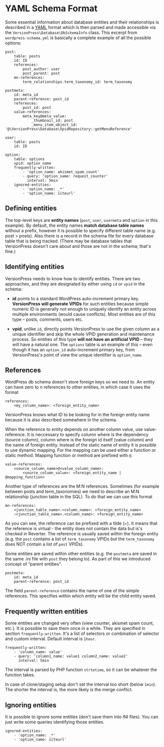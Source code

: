 # YAML Schema Format #

Some essential information about database entities and their relationships is described in a [YAML](http://yaml.org/) format which is then parsed and made accessible via the `VersionPress\Database\DbSchemaInfo` class. This excerpt from `wordpress-schema.yml` is basically a complete example of all the possible options:

    post:
        table: posts
        id: ID
        references:
            post_author: user
            post_parent: post
        mn-references:
            term_relationships.term_taxonomy_id: term_taxonomy

    postmeta:
        id: meta_id
        parent-reference: post_id
        references:
            post_id: post
        value-references:
            meta_key@meta_value:
                _thumbnail_id: post
                _menu_item_object_id: '@\VersionPress\Database\VpidRepository::getMenuReference'

    user:
        table: posts
        id: ID

    option:
        table: options
        vpid: option_name
        frequently-written:
            - 'option_name: akismet_spam_count'
            - query: 'option_name: request_counter'
              interval: 5min
        ignored-entities:
            - 'option_name: _*'
            - 'option_name: siteurl'

## Defining entities

The top-level keys are **entity names** (`post`, `user`, `usermeta` and `option` in this example). By default, the entity names **match database table names** without a prefix, however it is possible to specify different table name (e.g. post > posts). Also there is a record in the schema file for every database table that is being tracked. (There may be database tables that VersionPress doesn't care about and those are not in the schema; that's fine.)


## Identifying entities

VersionPress needs to know how to identify entities. There are two approaches, and they are designated by either using `id` or `vpid` in the schema:

 * **id** points to a standard WordPress auto-increment primary key. **VersionPress will generate VPIDs** for such entities because simple numeric ID is generally not enough to uniquely identify an entity across multiple environments (would cause conflicts). Most entities are of this type – posts, comments, users etc.

 * **vpid**, unlike `id`, directly points VersionPress to use the given column as a unique identifier and skip the whole VPID generation and maintenance process. So entities of this type **will not have an artificial VPID** – they will have a natural one. The `options` table is an example of this – even though it has an `option_id` auto-increment primary key, from VersionPress's point of view the unique identifier is `option_name`.


## References

WordPress db schema doesn't store foreign keys so we need to. An entity can have zero to n references to other entities, in which case it uses the format

    references:
        <my_column_name>: <foreign_entity_name>

VersionPress knows what ID to be looking for in the foreign entity name because it is also described somewhere in the schema.

When the reference to entity depends on another column value, use value-reference. It is neccessary to specify column where is the dependency (source column), 
column where is the foreign id itself (value column) and the name of foreign entity. Instead of the static name of entity it is possible to use dynamic mapping.
For the mapping can be used either a function or static method. Mapping function or method are prefixed with `@`. 

    value-references:
        <source_column_name>@<value_column_name>:
            <source_column_value>: <foreign_entity_name | @mapping_function>

Another type of references are the M:N references. Sometimes (for example between posts and term_taxonomies) we need to describe
an M:N relationship (junction table in the SQL). To do that we can use this format

    mn-references:
        <junction_table_name>.<column_name>: <foreign_entity_name>
        ~<junction_table_name>.<column_name>: <foreign_entity_name>

As you can see, the reference can be prefixed with a tilde (~). It means that the reference is virtual - the entity does not contain
the data but is's checked in Reverter. The reference is usually saved within the foreign entity (e.g. the `post` contains a list of `term_taxonomy` VPIDs
but the `term_taxonomy` does NOT contain a list of `post` VPIDs).

Some entities are saved within other entities (e.g. the `postmeta` are saved in the same .ini file with `post` they belong to). As part of this we introduced
concept of “parent entities”.

    postmeta:
        id: meta_id
        parent-reference: post_id
 
 The field `parent-reference` contains the name of one of the simple references. This specifies within which entity will be the child entity saved.

## Frequently written entities

Some entities are changed very often (view counter, akismet spam count, etc.). It is possible to save them once in a while.
They are specified in section `frequently-written`. It's a list of selectors or combination of selector and custom interval. Default interval is `1hour`.

    frequently-written:
        - 'column_name: value'
        - query: 'column1_name: value1 column2_name: value2'
          interval: 5min

The interval is parsed by PHP function `strtotime`, so it can be whatever the function takes.

In case of clone/staging setup don't set the interval too short (below `1min`). The shorter the interval is, the more likely is the merge conflict.

## Ignoring entities

It is possible to ignore some entities (don't save them into INI files). You can just write some queries identifying those entities.

    ignored-entities:
        - 'option_name: _*'
        - 'option_name: siteurl'
